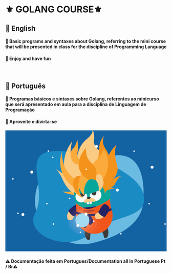 <h1>⚜️ GOLANG COURSE⚜️</h1>
<h2>🔹 English</h2>
<h4>🔹 Basic programs and syntaxes about Golang, referring to the mini course that will be presented in class for the discipline of Programming Language </h4>
<h4>🔹 Enjoy and have fun </h4><br>
<h2>🔹 Português</h2>
<h4>🔹 Programas básicos e sintaxes sobre Golang, referentes ao minicurso que será apresentado em aula para a disciplina de Linguagem de Programação  </h4>
<h4>🔹 Aproveite e divirta-se</h4>
<img src ="ezgif.com-resize__3_.gif"> 
<h4><b>⚠️ Documentação feita em Portugues/Documentation all in Portuguese Pt / Br⚠️</b></h4>

